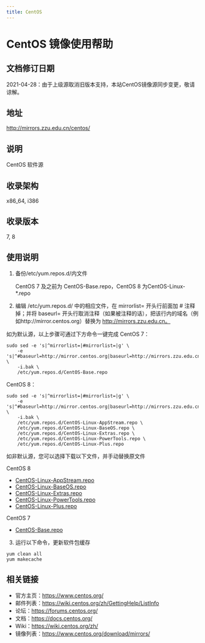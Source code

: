 ```yaml
---
title: CentOS
---
```

# CentOS 镜像使用帮助

## 文档修订日期

2021-04-28：由于上级源取消旧版本支持，本站CentOS镜像源同步变更，敬请谅解。

## 地址

http://mirrors.zzu.edu.cn/centos/

## 说明

CentOS 软件源

## 收录架构

x86_64, i386

## 收录版本

7, 8

## 使用说明

1. 备份/etc/yum.repos.d/内文件

   CentOS 7 及之前为 CentOS-Base.repo，CentOS 8 为CentOS-Linux-*.repo

2. 编辑 /etc/yum.repos.d/ 中的相应文件，在 mirrorlist= 开头行前面加 # 注释掉；并将 baseurl= 开头行取消注释（如果被注释的话），把该行内的域名（例如http://mirror.centos.org）替换为 http://mirrors.zzu.edu.cn。

如为默认源，以上步骤可通过下方命令一键完成
CentOS 7：

```shell
sudo sed -e 's|^mirrorlist=|#mirrorlist=|g' \
	-e 's|^#baseurl=http://mirror.centos.org|baseurl=http://mirrors.zzu.edu.cn|g' \
	-i.bak \
	/etc/yum.repos.d/CentOS-Base.repo
```

CentOS 8：

```shell
sudo sed -e 's|^mirrorlist=|#mirrorlist=|g' \
	-e 's|^#baseurl=http://mirror.centos.org|baseurl=http://mirrors.zzu.edu.cn|g' \
	-i.bak \
	/etc/yum.repos.d/CentOS-Linux-AppStream.repo \
	/etc/yum.repos.d/CentOS-Linux-BaseOS.repo \
	/etc/yum.repos.d/CentOS-Linux-Extras.repo \
	/etc/yum.repos.d/CentOS-Linux-PowerTools.repo \
	/etc/yum.repos.d/CentOS-Linux-Plus.repo
```

如非默认源，您可以选择下载以下文件，并手动替换原文件

CentOS 8

* [CentOS-Linux-AppStream.repo](http://mirrors.zzu.edu.cn/wiki/centos/download/8/CentOS-Linux-AppStream.repo)
* [CentOS-Linux-BaseOS.repo](http://mirrors.zzu.edu.cn/wiki/centos/download/8/CentOS-Linux-BaseOS.repo)
* [CentOS-Linux-Extras.repo](http://mirrors.zzu.edu.cn/wiki/centos/download/8/CentOS-Linux-Extras.repo)
* [CentOS-Linux-PowerTools.repo](http://mirrors.zzu.edu.cn/wiki/centos/download/8/CentOS-Linux-PowerTools.repo)
* [CentOS-Linux-Plus.repo](http://mirrors.zzu.edu.cn/wiki/centos/download/8/CentOS-Linux-Plus.repo)

CentOS 7

* [CentOS-Base.repo](http://mirrors.zzu.edu.cn/wiki/centos/download/7/CentOS-Base.repo)

3. 运行以下命令，更新软件包缓存

```shell
yum clean all
yum makecache
```

## 相关链接

- 官方主页：https://www.centos.org/
- 邮件列表：https://wiki.centos.org/zh/GettingHelp/ListInfo
- 论坛：https://forums.centos.org/
- 文档：https://docs.centos.org/
- Wiki：https://wiki.centos.org/zh/
- 镜像列表：https://www.centos.org/download/mirrors/

